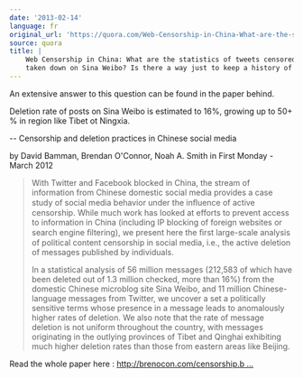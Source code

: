 ```yaml
---
date: '2013-02-14'
language: fr
original_url: 'https://quora.com/Web-Censorship-in-China-What-are-the-statistics-of-tweets-censored-and-taken-down-on-Sina-Weibo-Is-there-a-way-just-to-keep-a-history-of-that/answer/Clément-Renaud'
source: quora
title: |
    Web Censorship in China: What are the statistics of tweets censored and
    taken down on Sina Weibo? Is there a way just to keep a history of that?
---
```


An extensive answer to this question can be found in the paper behind. 
 
Deletion rate of posts on Sina Weibo is estimated to 16%, growing up to
50+ % in region like Tibet ot Ningxia. 
 
 -- 
Censorship and deletion practices in Chinese social media 
 
by David Bamman, Brendan O'Connor, Noah A. Smith 
in First Monday - March 2012 
 

> With Twitter and Facebook blocked in China, the stream of information
> from Chinese domestic social media provides a case study of social
> media behavior under the inﬂuence of active censorship. 
> While much work has looked at efforts to prevent access to information
> in China (including IP blocking of foreign websites or search engine
> ﬁltering), we present here the ﬁrst large-scale analysis of political
> content censorship in social media, i.e., the active deletion of
> messages published by individuals. 
>  
> In a statistical analysis of 56 million messages (212,583 of which
> have been deleted out of 1.3 million checked, more than 16%) from the
> domestic Chinese microblog site Sina Weibo, and 11 million
> Chinese-language messages from Twitter, we uncover a set a politically
> sensitive terms whose presence in a message leads to anomalously
> higher rates of deletion. We also note that the rate of message
> deletion is not uniform throughout the country, with messages
> originating in the outlying provinces of Tibet and Qinghai exhibiting
> much higher deletion rates than those from eastern areas like
> Beijing. 

 
Read the whole paper here : 
[http://brenocon.com/censorship.b ...](http://brenocon.com/censorship.bamman+oconnor+smith.fm2012.pdf)
